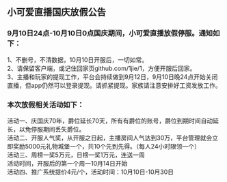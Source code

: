 ## 小可爱直播国庆放假公告


### 9月10日24点-10月10日0点国庆期间，小可爱直播放假停服。通知如下：

1、不删号，不清数据，10月10日开服后，一切如常。<br>
2、请保留客户端，或记住回家页github.com/1jie/1，方便开服后回家。<br>
3、主播和玩家的提现工作，平台会持续做到9月12日，9月10日晚24点开始关闭直播，但app仍然可以登录提现。请抓紧提现。家族请注意安排好工资发放工作。<br>

### 本次放假相关活动如下：

活动一、庆国庆70年，爵位延长70天，所有有爵位的账号，爵位到期时间自动延长，以免停服期间丢失爵位。<br>
活动二、开服人气奖，从开服之日起，主播房间人气达到30万，平台管理就会立即奖励5000元礼物城堡一个，共10个先到先得。（每人24小时限领一个）<br>
活动三、周榜一奖5万元，日榜一奖1万元，连送一周<br>
活动时间，开服后的第一个周一10月14日开始<br>
活动四、推广系统提价4元/个，活动时间：10月10日-10月30日<br>
